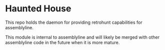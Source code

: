 
# Haunted House

This repo holds the daemon for providing retrohunt capabilities for assemblyline.

This module is internal to assemblyline and will likely be merged with other assemblyline code in the future when it is more mature.

